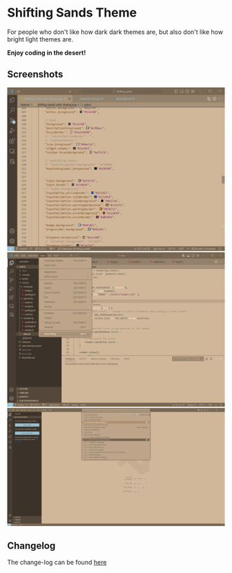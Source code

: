 # Shifting Sands Theme

For people who don't like how dark dark themes are, but also don't like how bright light themes are.

**Enjoy coding in the desert!**

## Screenshots

<img alt=".json file using version 0.2.5" src="./screenshot1.png" width="600"/>

<img alt="menu and Dlang file using version 0.2.5" src="./screenshot2.png" width="600"/>

<img alt="menu using version 0.2.5" src="./screenshot3.png" width="600"/>

## Changelog

The change-log can be found [here](https://github.com/webstek/shifting_sands/blob/master/CHANGELOG.md)